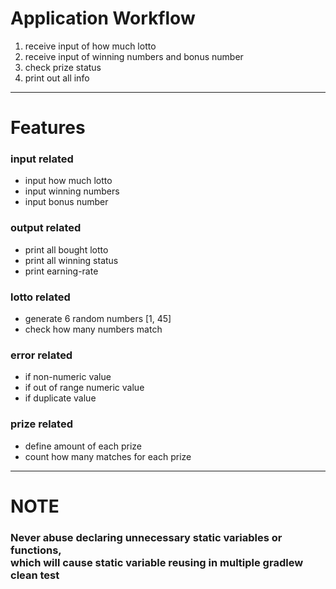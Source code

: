 # Application Workflow
1. receive input of how much lotto
2. receive input of winning numbers and bonus number
3. check prize status
4. print out all info
***
# Features
### input related
+ input how much lotto
+ input winning numbers
+ input bonus number
### output related
+ print all bought lotto
+ print all winning status
+ print earning-rate
### lotto related
+ generate 6 random numbers [1, 45]
+ check how many numbers match
### error related
+ if non-numeric value
+ if out of range numeric value
+ if duplicate value
### prize related
+ define amount of each prize
+ count how many matches for each prize
***
# NOTE
### Never abuse declaring unnecessary static variables or functions, <br>which will cause static variable reusing in multiple gradlew clean test